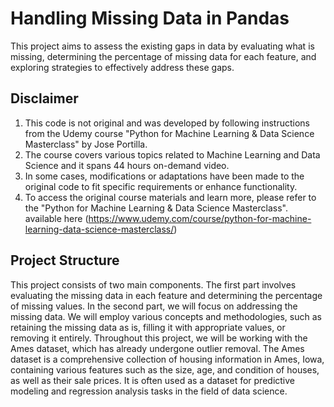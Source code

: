 # Handling Missing Data in Pandas

This project aims to assess the existing gaps in data by evaluating what is missing, determining the percentage of missing data for each feature, and exploring strategies to effectively address these gaps.

## Disclaimer
1. This code is not original and was developed by following instructions from the Udemy course
   "Python for Machine Learning & Data Science Masterclass" by Jose Portilla.
2. The course covers various topics related to Machine Learning and Data Science and it spans 44 hours on-demand video.
3. In some cases, modifications or adaptations have been made to the original code to fit specific requirements or enhance functionality.
4. To access the original course materials and learn more, please refer to the "Python for Machine Learning & Data Science Masterclass". available here (https://www.udemy.com/course/python-for-machine-learning-data-science-masterclass/)

## Project Structure
This project consists of two main components. The first part involves evaluating the missing data in each feature and determining the percentage of missing values. In the second part, we will focus on addressing the missing data. We will employ various concepts and methodologies, such as retaining the missing data as is, filling it with appropriate values, or removing it entirely. Throughout this project, we will be working with the Ames dataset, which has already undergone outlier removal. The Ames dataset is a comprehensive collection of housing information in Ames, Iowa, containing various features such as the size, age, and condition of houses, as well as their sale prices. It is often used as a dataset for predictive modeling and regression analysis tasks in the field of data science.
